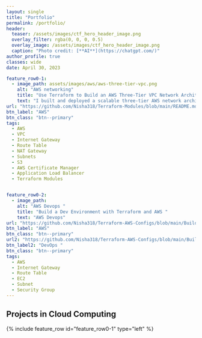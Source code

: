 ```yaml
---
layout: single
title: "Portfolio"
permalink: /portfolio/
header:
  teaser: /assets/images/ctf_hero_header_image.png
  overlay_filter: rgba(0, 0, 0, 0.5)
  overlay_image: /assets/images/ctf_hero_header_image.png
  caption: "Photo credit: [**AI**](https://chatgpt.com/)"
author_profile: true
classes: wide
date: April 30, 2023

feature_row0-1:
  - image_path: assets/images/aws/aws-three-tier-vpc.png
    alt: "AWS networking"
    title: "Use Terraform to Build an AWS Three-Tier VPC Network Architecture"
    text: "I built and deployed a scalable three-tier AWS network architecture using Terraform modules. This project included configuring a Virtual Private Cloud (VPC) with route tables, subnets, NAT gateways, and an internet gateway. I automated the provisioning of EC2 instances for application hosting within the tiers and integrated S3 for secure data storage. Additionally, I deployed Application Load Balancers to ensure high availability and used AWS Certificate Manager to manage SSL/TLS certificates. This project enhanced my understanding of cloud infrastructure automation and AWS networking best practices."
url: "https://github.com/Nisha318/Terraform-Modules/blob/main/README.md"
btn_label: "AWS"
btn_class: "btn--primary"
tags:
  - AWS
  - VPC
  - Internet Gateway
  - Route Table
  - NAT Gateway
  - Subnets
  - S3
  - AWS Certificate Manager
  - Application Load Balancer
  - Terraform Modules


feature_row0-2:
  - image_path:  
    alt: "AWS Devops "
    title: "Build a Dev Environment with Terraform and AWS "
    text: "AWS Devops"
url: "https://github.com/Nisha318/Terraform-AWS-Configs/blob/main/Build%20a%20Dev%20Environment%20with%20Terraform%20and%20AWS/README.md"
btn_label: "AWS"
btn_class: "btn--primary"
url2: "https://github.com/Nisha318/Terraform-AWS-Configs/blob/main/Build%20a%20Dev%20Environment%20with%20Terraform%20and%20AWS/README.md "
btn_label2: "DevOps "
btn_class: "btn--primary"
tags:
  - AWS
  - Internet Gateway
  - Route Table
  - EC2
  - Subnet
  - Security Group   
---
```


## Projects in Cloud Computing

{% include feature_row id="feature_row0-1" type="left" %}
<a name="Use Terraform to Build an AWS Three-Tier VPC Network Architecture"></a>

